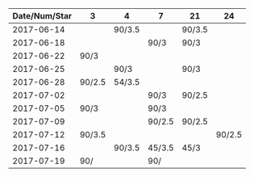 Date/Num/Star   |  3     |  4     | 7      | 21     | 24
----------------|--------|--------|--------|--------|--------
2017-06-14      |        | 90/3.5 |        | 90/3.5 |
2017-06-18      |        |        | 90/3   | 90/3   |
2017-06-22      | 90/3   |        |        |        |
2017-06-25      |        | 90/3   |        | 90/3   |
2017-06-28      | 90/2.5 | 54/3.5 |        |        |
2017-07-02      |        |        | 90/3   | 90/2.5 |
2017-07-05      | 90/3   |        | 90/3   |        |
2017-07-09      |        |        | 90/2.5 | 90/2.5 |
2017-07-12      | 90/3.5 |        |        |        | 90/2.5
2017-07-16      |        | 90/3.5 | 45/3.5 | 45/3   | 
2017-07-19      | 90/    |        | 90/    |        |

